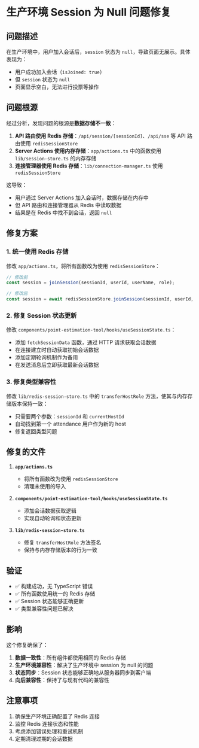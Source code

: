 # 生产环境 Session 为 Null 问题修复

## 问题描述

在生产环境中，用户加入会话后，`session` 状态为 `null`，导致页面无展示。具体表现为：
- 用户成功加入会话（`isJoined: true`）
- 但 `session` 状态为 `null`
- 页面显示空白，无法进行投票等操作

## 问题根源

经过分析，发现问题的根源是**数据存储不一致**：

1. **API 路由使用 Redis 存储**：`/api/session/[sessionId]`、`/api/sse` 等 API 路由使用 `redisSessionStore`
2. **Server Actions 使用内存存储**：`app/actions.ts` 中的函数使用 `lib/session-store.ts` 的内存存储
3. **连接管理器使用 Redis 存储**：`lib/connection-manager.ts` 使用 `redisSessionStore`

这导致：
- 用户通过 Server Actions 加入会话时，数据存储在内存中
- 但 API 路由和连接管理器从 Redis 中读取数据
- 结果是在 Redis 中找不到会话，返回 `null`

## 修复方案

### 1. 统一使用 Redis 存储

修改 `app/actions.ts`，将所有函数改为使用 `redisSessionStore`：

```typescript
// 修改前
const session = joinSession(sessionId, userId, userName, role);

// 修改后
const session = await redisSessionStore.joinSession(sessionId, userId, userName, role);
```

### 2. 修复 Session 状态更新

修改 `components/point-estimation-tool/hooks/useSessionState.ts`：

- 添加 `fetchSessionData` 函数，通过 HTTP 请求获取会话数据
- 在连接建立时自动获取初始会话数据
- 添加定期轮询机制作为备用
- 在发送消息后立即获取最新会话数据

### 3. 修复类型兼容性

修改 `lib/redis-session-store.ts` 中的 `transferHostRole` 方法，使其与内存存储版本保持一致：

- 只需要两个参数：`sessionId` 和 `currentHostId`
- 自动找到第一个 attendance 用户作为新的 host
- 修复返回类型问题

## 修复的文件

1. **`app/actions.ts`**
   - 将所有函数改为使用 `redisSessionStore`
   - 清理未使用的导入

2. **`components/point-estimation-tool/hooks/useSessionState.ts`**
   - 添加会话数据获取逻辑
   - 实现自动轮询和状态更新

3. **`lib/redis-session-store.ts`**
   - 修复 `transferHostRole` 方法签名
   - 保持与内存存储版本的行为一致

## 验证

- ✅ 构建成功，无 TypeScript 错误
- ✅ 所有函数使用统一的 Redis 存储
- ✅ Session 状态能够正确更新
- ✅ 类型兼容性问题已解决

## 影响

这个修复确保了：
1. **数据一致性**：所有组件都使用相同的 Redis 存储
2. **生产环境兼容性**：解决了生产环境中 session 为 null 的问题
3. **状态同步**：Session 状态能够正确地从服务器同步到客户端
4. **向后兼容性**：保持了与现有代码的兼容性

## 注意事项

1. 确保生产环境正确配置了 Redis 连接
2. 监控 Redis 连接状态和性能
3. 考虑添加错误处理和重试机制
4. 定期清理过期的会话数据 